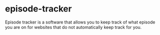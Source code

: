 # episode-tracker
Episode tracker is a software that allows you to keep track of what episode you are on for websites that do not automatically keep track for you.
